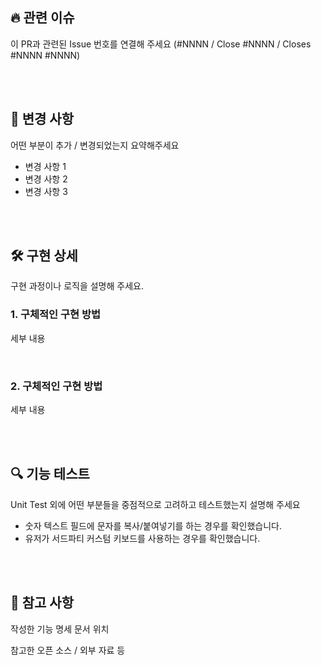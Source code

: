 ## 🔥 관련 이슈

이 PR과 관련된 Issue 번호를 연결해 주세요 (#NNNN / Close #NNNN / Closes #NNNN #NNNN)

<br><br>

## 📃 변경 사항

어떤 부분이 추가 / 변경되었는지 요약해주세요

- 변경 사항 1
- 변경 사항 2
- 변경 사항 3

<br><br>

## 🛠 구현 상세

구현 과정이나 로직을 설명해 주세요.

### 1. 구체적인 구현 방법

세부 내용

<br>

### 2. 구체적인 구현 방법

세부 내용

<br><br>


## 🔍 기능 테스트

Unit Test 외에 어떤 부분들을 중점적으로 고려하고 테스트했는지 설명해 주세요

- 숫자 텍스트 필드에 문자를 복사/붙여넣기를 하는 경우를 확인했습니다.
- 유저가 서드파티 커스텀 키보드를 사용하는 경우를 확인했습니다.

<br><br>

## 📝 참고 사항

작성한 기능 명세 문서 위치

참고한 오픈 소스 / 외부 자료 등

<br>
